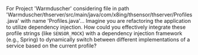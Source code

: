 For Project 'Warmduscher' considering file in path 'Warmduscher/thserver/src/main/java/com/x8ing/thsensor/thserver/Profiles.java' with name 'Profiles.java'... 
Imagine you are refactoring the application to utilize dependency injection. How could you effectively integrate these profile strings (like `SENSOR_MOCK`) with a dependency injection framework (e.g., Spring) to dynamically switch between different implementations of a service based on the current profile?